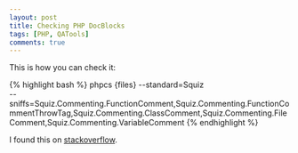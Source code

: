 ```yaml
---
layout: post
title: Checking PHP DocBlocks
tags: [PHP, QATools]
comments: true
---
```


This is how you can check it:


{% highlight bash %}
phpcs {files} --standard=Squiz \
  --sniffs=Squiz.Commenting.FunctionComment,Squiz.Commenting.FunctionCommentThrowTag,Squiz.Commenting.ClassComment,Squiz.Commenting.FileComment,Squiz.Commenting.VariableComment
{% endhighlight %}

I found this on [stackoverflow](http://stackoverflow.com/questions/13767550/is-there-a-phpcs-standard-targeting-php-docblocks).
